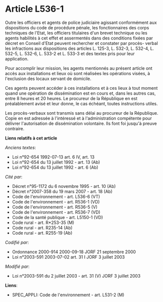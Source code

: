 # Article L536-1

Outre les officiers et agents de police judiciaire agissant conformément aux dispositions du code de procédure pénale, les
fonctionnaires des corps techniques de l'Etat, les officiers titulaires d'un brevet technique ou les agents habilités à cet
effet et assermentés dans des conditions fixées par décret en Conseil d'Etat peuvent rechercher et constater par procès-
verbal les infractions aux dispositions des articles L. 125-3, L. 532-3, L. 532-4, L. 532-5, L. 532-6, L. 533-2 et L. 533-3
et des textes pris pour leur application.

Pour accomplir leur mission, les agents mentionnés au présent article ont accès aux installations et lieux où sont réalisées
les opérations visées, à l'exclusion des locaux servant de domicile.

Ces agents peuvent accéder à ces installations et à ces lieux à tout moment quand une opération de dissémination est en cours
et, dans les autres cas, entre 8 heures et 20 heures. Le procureur de la République en est préalablement avisé et leur donne,
le cas échéant, toutes instructions utiles.

Les procès-verbaux sont transmis sans délai au procureur de la République. Copie en est adressée à l'intéressé et à
l'administration compétente pour délivrer l'autorisation de dissémination volontaire. Ils font foi jusqu'à preuve contraire.

**Liens relatifs à cet article**

_Anciens textes_:

  - Loi n°92-654 1992-07-13 art. 6 IV, art. 13
  - Loi n°92-654 du 13 juillet 1992 - art. 13 (Ab)
  - Loi n°92-654 du 13 juillet 1992 - art. 6 (Ab)

_Cité par_:

  - Décret n°95-1172 du 6 novembre 1995 - art. 10 (Ab)
  - Décret n°2007-358 du 19 mars 2007 - art. 18 (Ab)
  - Code de l'environnement - art. L536-6 (VT)
  - Code de l'environnement - art. R536-1 (VD)
  - Code de l'environnement - art. R536-5 (V)
  - Code de l'environnement - art. R536-7 (VD)
  - Code de la santé publique - art. L5150-1 (VD)
  - Code rural - art. R*253-35 (M)
  - Code rural - art. R235-14 (Ab)
  - Code rural - art. R255-19 (Ab)

_Codifié par_:

  - Ordonnance 2000-914 2000-09-18 JORF 21 septembre 2000
  - Loi n°2003-591 2003-07-02 art. 31 I JORF 3 juillet 2003

_Modifié par_:

  - Loi n°2003-591 du 2 juillet 2003 - art. 31 (V) JORF 3 juillet 2003

**Liens**:

  - SPEC_APPLI: Code de l'environnement - art. L531-2 (M)
